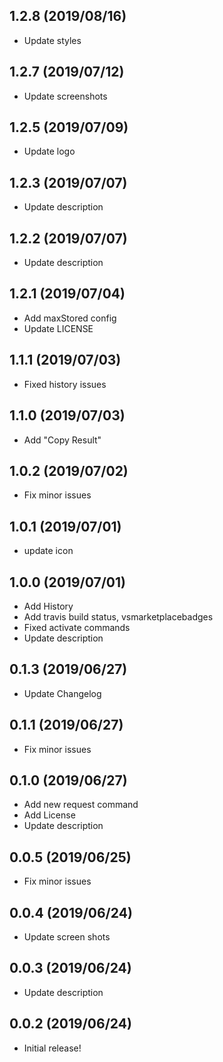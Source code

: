 ## 1.2.8 (2019/08/16)
* Update styles
## 1.2.7 (2019/07/12)
* Update screenshots
## 1.2.5 (2019/07/09)
* Update logo
## 1.2.3 (2019/07/07)
* Update description
## 1.2.2 (2019/07/07)
* Update description
## 1.2.1 (2019/07/04)
* Add maxStored config
* Update LICENSE
## 1.1.1 (2019/07/03)
* Fixed history issues
## 1.1.0 (2019/07/03)
* Add "Copy Result"
## 1.0.2 (2019/07/02)
* Fix minor issues
## 1.0.1 (2019/07/01)
* update icon
## 1.0.0 (2019/07/01)
* Add History
* Add travis build status, vsmarketplacebadges
* Fixed activate commands
* Update description
## 0.1.3 (2019/06/27)
* Update Changelog
## 0.1.1 (2019/06/27)
* Fix minor issues
## 0.1.0 (2019/06/27)
* Add new request command
* Add License
* Update description
## 0.0.5 (2019/06/25)
* Fix minor issues
## 0.0.4 (2019/06/24)
* Update screen shots
## 0.0.3 (2019/06/24)
* Update description
## 0.0.2 (2019/06/24)
* Initial release!



